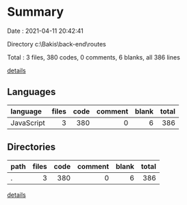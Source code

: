 # Summary

Date : 2021-04-11 20:42:41

Directory c:\Bakis\back-end\routes

Total : 3 files,  380 codes, 0 comments, 6 blanks, all 386 lines

[details](details.md)

## Languages
| language | files | code | comment | blank | total |
| :--- | ---: | ---: | ---: | ---: | ---: |
| JavaScript | 3 | 380 | 0 | 6 | 386 |

## Directories
| path | files | code | comment | blank | total |
| :--- | ---: | ---: | ---: | ---: | ---: |
| . | 3 | 380 | 0 | 6 | 386 |

[details](details.md)